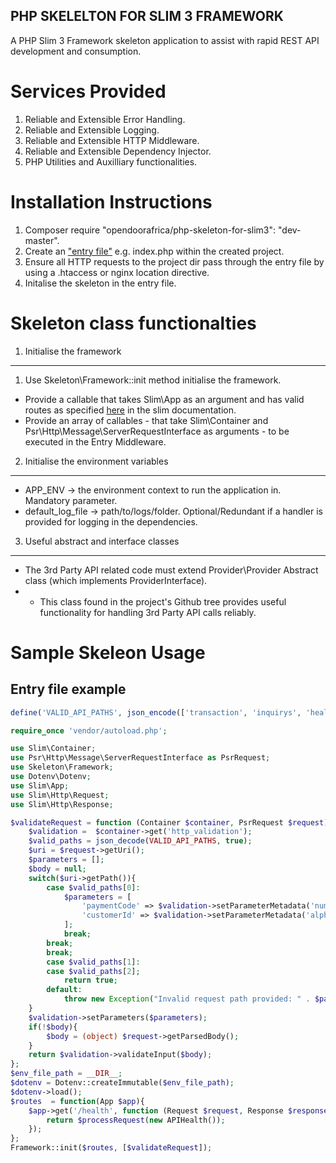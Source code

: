 ## PHP SKELELTON FOR SLIM 3 FRAMEWORK

A PHP Slim 3 Framework skeleton application to assist with rapid REST API development and consumption.

Services Provided
===============
1. Reliable and Extensible Error Handling.
2. Reliable and Extensible Logging.
4. Reliable and Extensible HTTP Middleware.
5. Reliable and Extensible Dependency Injector.
6. PHP Utilities and Auxilliary functionalities.

Installation Instructions
===========================
1. Composer require "opendoorafrica/php-skeleton-for-slim3": "dev-master".
2. Create an ["entry file"](#entry_file) e.g. index.php within the created project.
3. Ensure all HTTP requests to the project dir pass through the entry file by using a .htaccess or nginx location directive.
4. Initalise the skeleton in the entry file.

Skeleton class functionalties
=============
1. Initialise the framework
-------------------
1. Use Skeleton\Framework::init method initialise the framework.
* Provide a callable that takes Slim\App as an argument and has valid routes as specified [here](http://www.slimframework.com/docs/v3/objects/router.html#how-to-create-routes) in the slim documentation.
* Provide an array of callables - that take Slim\Container and Psr\Http\Message\ServerRequestInterface as arguments - to be executed in the Entry Middleware.
2. Initialise the environment variables
-----------------
* APP_ENV -> the environment context to run the application in. Mandatory parameter.
* default_log_file -> path/to/logs/folder. Optional/Redundant if a handler is provided for logging in the dependencies.

3. Useful abstract and interface classes
-------------------
* The 3rd Party API related code must extend Provider\Provider Abstract class (which implements ProviderInterface). 
* * This class found in the project's Github tree provides useful functionality for handling 3rd Party API calls reliably.

# Sample Skeleon Usage
## <a name="entry_file">Entry file example</a>
```php
define('VALID_API_PATHS', json_encode(['transaction', 'inquirys', 'health']));

require_once 'vendor/autoload.php';

use Slim\Container;
use Psr\Http\Message\ServerRequestInterface as PsrRequest;
use Skeleton\Framework;
use Dotenv\Dotenv;
use Slim\App;
use Slim\Http\Request;
use Slim\Http\Response;

$validateRequest = function (Container $container, PsrRequest $request){
    $validation =  $container->get('http_validation');
    $valid_paths = json_decode(VALID_API_PATHS, true);
    $uri = $request->getUri();
    $parameters = [];
    $body = null;
    switch($uri->getPath()){
        case $valid_paths[0]:
            $parameters = [
                'paymentCode' => $validation->setParameterMetadata('numeric', 20),
                'customerId' => $validation->setParameterMetadata('alphanumeric', 50)
            ];
            break;
        break;
        break;
        case $valid_paths[1]:
        case $valid_paths[2];
            return true;
        default:
            throw new Exception("Invalid request path provided: " . $path . ". Valid paths: " . VALID_API_PATHS);
    }
    $validation->setParameters($parameters);
    if(!$body){
        $body = (object) $request->getParsedBody();
    }
    return $validation->validateInput($body);
};
$env_file_path = __DIR__;
$dotenv = Dotenv::createImmutable($env_file_path);
$dotenv->load();
$routes  = function(App $app){
    $app->get('/health', function (Request $request, Response $response, array $args) use ($processRequest) {
        return $processRequest(new APIHealth());
    });
};
Framework::init($routes, [$validateRequest]);